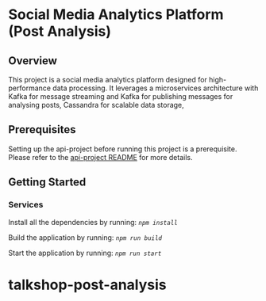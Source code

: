 # Social Media Analytics Platform (Post Analysis)

## Overview

This project is a social media analytics platform designed for high-performance data processing. It leverages a microservices architecture with Kafka for message streaming and Kafka for publishing messages for analysing posts, Cassandra for scalable data storage,

## Prerequisites
Setting up the api-project before running this project is a prerequisite. Please refer to the [api-project README](../api-project/README.md) for more details.

## Getting Started

### Services
Install all the dependencies by running:
*`npm install`*

Build the application by running:
*`npm run build`*

Start the application by running:
*`npm run start`*

# talkshop-post-analysis
